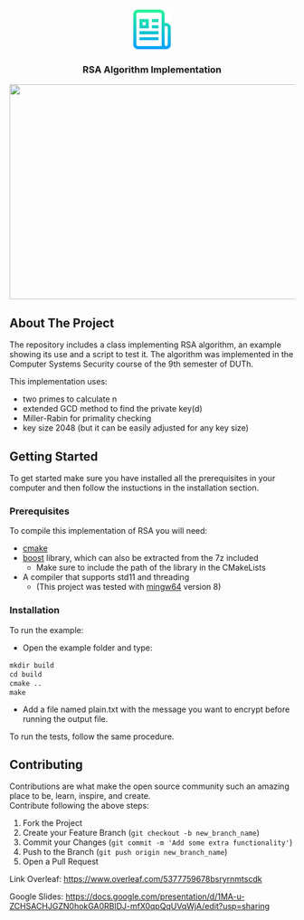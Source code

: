 <!-- PROJECT LOGO -->
<br />
<p align="center">
  <a href="https://github.com/othneildrew/Best-README-Template">
    <img src="logo.png" alt="Logo" width="70" height="70">
  </a>
  <h3 align="center">RSA Algorithm Implementation</h3>
</p>



<p align="center">
<img src="https://github.com/emmanouilidisk/computer_system_security/blob/main/Demonstration.gif" align="center" width="705" height="380" />
</p>


<!-- ABOUT THE PROJECT -->
## About The Project
The repository includes a class implementing RSA algorithm, an example showing its use and a script to test it. 
The algorithm was implemented in the Computer Systems Security course of the 9th semester of DUTh.
  
This implementation uses:
- two primes to calculate n    
- extended GCD method to find the private key(d)    
- Miller-Rabin for primality checking  
- key size 2048 (but it can be easily adjusted for any key size)  


<!-- GETTING STARTED -->
## Getting Started
To get started make sure you have installed all the prerequisites in your computer and then follow the instuctions in the installation section.

### Prerequisites
To compile this implementation of RSA you will need:
- [cmake](https://cmake.org/download/)
- [boost](https://www.boost.org/users/download/) library, which can also be extracted from the 7z included
  - Make sure to include the path of the library in the CMakeLists
- A compiler that supports std11 and threading
  - (This project was tested with [mingw64](http://mingw-w64.org/doku.php) version 8)

### Installation
To run the example: 
- Open the example folder and type:
```
mkdir build
cd build
cmake ..
make
```
- Add a file named plain.txt with the message you want to encrypt before running the output file.

To run the tests, follow the same procedure.


<!-- CONTRIBUTING -->
## Contributing

Contributions are what make the open source community such an amazing place to be, learn, inspire, and create.  
Contribute following the above steps:

1. Fork the Project
2. Create your Feature Branch (`git checkout -b new_branch_name`)
3. Commit your Changes (`git commit -m 'Add some extra functionality'`)
4. Push to the Branch (`git push origin new_branch_name`)
5. Open a Pull Request  

Link Overleaf: https://www.overleaf.com/5377759678bsryrnmtscdk

Google Slides: https://docs.google.com/presentation/d/1MA-u-ZCHSACHJGZN0hokGA0RBlDJ-mfX0qpQqUVqWjA/edit?usp=sharing  



